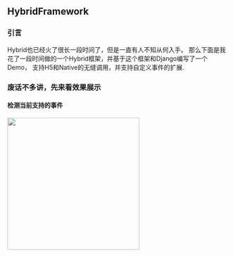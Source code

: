 ## HybridFramework

### 引言

Hybrid也已经火了很长一段时间了，但是一直有人不知从何入手。
那么下面是我花了一段时间做的一个Hybrid框架，并基于这个框架和Django编写了一个Demo，
支持H5和Native的无缝调用，并支持自定义事件的扩展.

### 废话不多讲，先来看效果展示


#### 检测当前支持的事件

<img src=https://github.com/JasonQS/Anti-recall/blob/master/demo/demo01.gif width=300px>
<br>